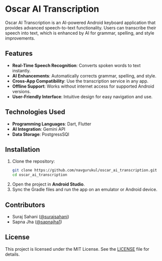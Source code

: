 # Oscar AI Transcription

Oscar AI Transcription is an AI-powered Android keyboard application that provides advanced speech-to-text functionality. Users can transcribe their speech into text, which is enhanced by AI for grammar, spelling, and style improvements.

## Features

- **Real-Time Speech Recognition**: Converts spoken words to text instantly.
- **AI Enhancements**: Automatically corrects grammar, spelling, and style.
- **Cross-App Compatibility**: Use the transcription service in any app.
- **Offline Support**: Works without internet access for supported Android versions.
- **User-Friendly Interface**: Intuitive design for easy navigation and use.

## Technologies Used

- **Programming Languages**: Dart, Flutter
- **AI Integration**: Gemini API
- **Data Storage**: PostgressSQl

## Installation

1. Clone the repository:
    ```bash
    git clone https://github.com/navgurukul/oscar_ai_transcription.git
    cd oscar_ai_transcription
    ```
2. Open the project in **Android Studio**.
3. Sync the Gradle files and run the app on an emulator or Android device.

## Contributors

- Suraj Sahani ([@surajsahani](https://github.com/surajsahani))
- Sapna Jha ([@sapnajha1](https://github.com/sapnajha1))


## License

This project is licensed under the MIT License. See the [LICENSE](LICENSE) file for details.
